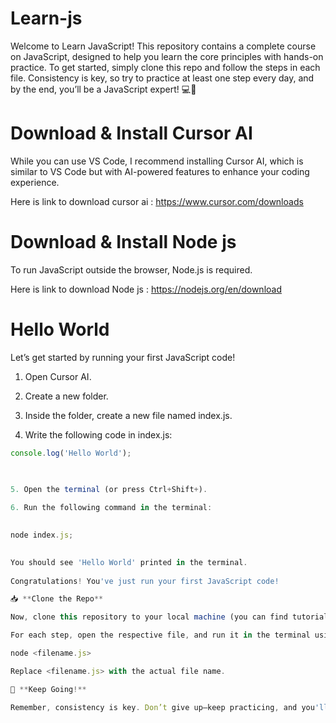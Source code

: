 # Learn-js
Welcome to Learn JavaScript! This repository contains a complete course on JavaScript, designed to help you learn the core principles with hands-on practice.
To get started, simply clone this repo and follow the steps in each file. Consistency is key, so try to practice at least one step every day, and by the end, you’ll be a JavaScript expert! 💻🚀
# Download & Install Cursor AI
While you can use VS Code, I recommend installing Cursor AI, which is similar to VS Code but with AI-powered features to enhance your coding experience.

Here is link to download  cursor ai :  https://www.cursor.com/downloads
# Download & Install Node js
To run JavaScript outside the browser, Node.js is required.

Here is link to download  Node js : https://nodejs.org/en/download
# Hello World
Let’s get started by running your first JavaScript code!

1. Open Cursor AI.

2. Create a new folder.

3. Inside the folder, create a new file named index.js.

3. Write the following code in index.js:
   
```javascript
console.log('Hello World');

   
   
5. Open the terminal (or press Ctrl+Shift+).

6. Run the following command in the terminal:
   

node index.js;

   
You should see 'Hello World' printed in the terminal.
   
Congratulations! You've just run your first JavaScript code!

📥 **Clone the Repo**

Now, clone this repository to your local machine (you can find tutorials on YouTube if you need help with cloning a repo).

For each step, open the respective file, and run it in the terminal using the command:

node <filename.js>

Replace <filename.js> with the actual file name.

🔑 **Keep Going!**

Remember, consistency is key. Don’t give up—keep practicing, and you'll be a JavaScript pro in no time. Thanks for learning with us!


